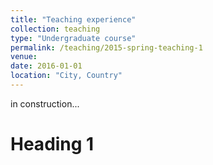 ```yaml
---
title: "Teaching experience"
collection: teaching
type: "Undergraduate course"
permalink: /teaching/2015-spring-teaching-1
venue: 
date: 2016-01-01
location: "City, Country"
---
```


in construction...

Heading 1
======
